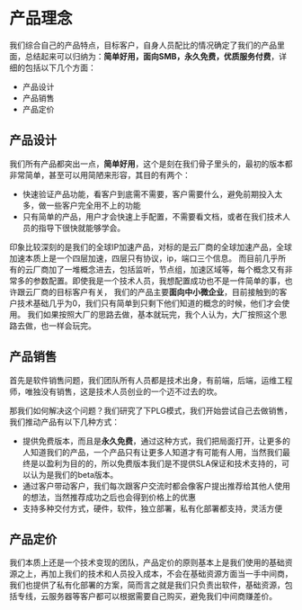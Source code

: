 # 产品理念
我们综合自己的产品特点，目标客户，自身人员配比的情况确定了我们的产品里面，总结起来可以归纳为：**简单好用，面向SMB，永久免费，优质服务付费**，详细的包括以下几个方面：

- 产品设计
- 产品销售
- 产品定价

## 产品设计
我们所有产品都突出一点，**简单好用**，这个是刻在我们骨子里头的，最初的版本都非常简单，甚至可以用简陋来形容，其目的有两个：

- 快速验证产品功能，看客户到底需不需要，客户需要什么，避免前期投入太多，做一些客户完全用不上的功能
- 只有简单的产品，用户才会快速上手配置，不需要看文档，或者在我们技术人员的指导下很快就能够学会。

印象比较深刻的是我们的全球IP加速产品，对标的是云厂商的全球加速产品，全球加速本质上是一个四层加速，四层只有协议，ip，端口三个信息。
而目前几乎所有的云厂商加了一堆概念进去，包括监听，节点组，加速区域等，每个概念又有非常多的参数配置。即使我是一个技术人员，我想配置成功也不是一件简单的事，也许跟云厂商的目标客户有关，
我们的产品主要**面向中小微企业**，目前接触到的客户技术基础几乎为0，我们只有简单到只剩下他们知道的概念的时候，他们才会使用。
我们如果按照大厂的思路去做，基本就玩完，我个人认为，大厂按照这个思路去做，也一样会玩完。

## 产品销售
首先是软件销售问题，我们团队所有人员都是技术出身，有前端，后端，运维工程师，唯独没有销售，这是技术人员创业的一个迈不过去的坎。

那我们如何解决这个问题？我们研究了下PLG模式，我们开始尝试自己去做销售，我们推动产品有以下几种方式：

- 提供免费版本，而且是**永久免费**，通过这种方式，我们把局面打开，让更多的人知道我们的产品，一个产品只有让更多人知道才有可能有人用，当然我们最终是以盈利为目的的，所以免费版本我们是不提供SLA保证和技术支持的，可以认为是我们的beta版本。
- 通过客户带动客户，我们每次跟客户交流时都会像客户提出推荐给其他人使用的想法，当然推荐成功之后也会得到价格上的优惠
- 支持多种交付方式，硬件，软件，独立部署，私有化部署都支持，灵活方便

## 产品定价
我们本质上还是一个技术变现的团队，产品定价的原则基本上是我们使用的基础资源之上，再加上我们的技术和人员投入成本，不会在基础资源方面当一手中间商，
我们也提供了私有化部署的方案，简而言之就是我们只负责出软件，基础资源，包括专线，云服务器等客户都可以根据需要自己购买，避免我们中间商赚差价。

